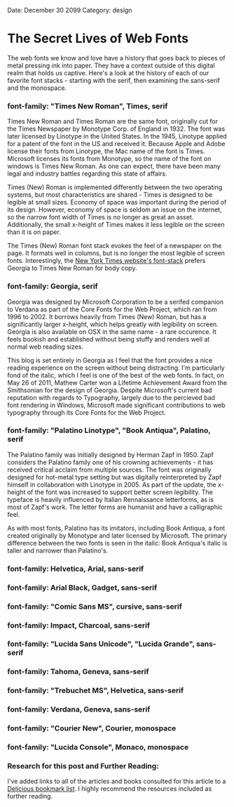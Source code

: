 Date: December 30 2099
Category: design

# The Secret Lives of Web Fonts

The web fonts we know and love have a history that goes back to pieces
of metal pressing ink into paper. They have a context outside of this
digital realm that holds us captive. Here's a look at the history of
each of our favorite font stacks - starting with the serif, then
examining the sans-serif and the monospace.

### font-family: "Times New Roman", Times, serif

Times New Roman and Times Roman are the same font, originally cut for
the Times Newspaper by Monotype Corp. of England in 1932. The font was later
licensed by Linotype in the United States. In the 1945, Linotype
applied for a patent of the font in the US and received it. Because
Apple and Adobe license their fonts from Linotype, the Mac name of the
font is Times. Microsoft licenses its fonts from Monotype, so the name
of the font on windows is Times New Roman. As one can expect, there have
been many legal and industry battles regarding this state of affairs.

Times (New) Roman is implemented differently between the two operating
systems, but most characteristics are shared - Times is designed to be
legible at small sizes. Economy of space was important during the period
of its design. However, economy of space is seldom an issue on the
internet, so the narrow font width of Times is no longer as great an asset.
Additionally, the small x-height of Times makes it less legible on the
screen than it is on paper.

The Times (New) Roman font stack evokes the feel of a newspaper on the
page. It formats well in columns, but is no longer the most legible of
screen fonts. Interestingly, the [New York Times website's font-stack](http://css.nyt.com/css/0.1/screen/build/homepage/styles.css)
prefers Georgia to Times New Roman for body copy.

### font-family: Georgia, serif

Georgia was designed by Microsoft Corporation to be a serifed companion to
Verdana as part of the Core Fonts for the Web Project, which ran from
1996 to 2002. It borrows
heavily from Times (New) Roman, but has a significantly larger x-height,
which helps greatly with legibility on screen. Georgia is also available
on OSX in the same name - a rare occurence. It feels bookish and
established without being stuffy and
renders well at normal web reading sizes.

This blog is set entirely in Georgia as I feel that the font provides a nice 
reading experience on the screen without being distracting. I'm 
particularly fond of the italic, which I feel is one of the best of the web fonts.
In fact, on May 26 of 2011, Mathew Carter won a Lifetime Achievement
Award from the Smithsonian for the design of Georgia. Despite
Microsoft's current bad reputation with regards to Typography, 
largely due to the percieved bad font rendering
in Windows, Microsoft made significant contributions to web
typography through its Core Fonts for the Web Project.

### font-family: "Palatino Linotype", "Book Antiqua", Palatino, serif

The Palatino family was initially designed by Herman Zapf in 1950. Zapf
considers the Palatino family one of his crowning achievements - it has
received critical acclaim from multiple sources. The font
was originally designed for hot-metal type setting but was digitally reinterpreted
by Zapf himself in collaboration with Linotype in 2005. As part of the
update, the x-height of the font was increased to support better screen
legibility. The typeface is heavily influenced by Italian Rennaissance
letterforms, as is most of Zapf's work. The letter forms are humanist
and have a calligraphic feel.

As with most fonts, Palatino has its imitators, including Book Antiqua,
a font created originally by Monotype and later licensed by Microsoft.
The primary difference between the two fonts is seen in the italic: Book
Antiqua's italic is taller and narrower than Palatino's.

### font-family: Helvetica, Arial, sans-serif



### font-family: Arial Black, Gadget, sans-serif

### font-family: "Comic Sans MS", cursive, sans-serif

### font-family: Impact, Charcoal, sans-serif

### font-family: "Lucida Sans Unicode", "Lucida Grande", sans-serif

### font-family: Tahoma, Geneva, sans-serif

### font-family: "Trebuchet MS", Helvetica, sans-serif

### font-family: Verdana, Geneva, sans-serif

### font-family: "Courier New", Courier, monospace

### font-family: "Lucida Console", Monaco, monospace


### Research for this post and Further Reading:

I've added links to all of the articles and books consulted for this
article to a [Delicious bookmark list](http://www.delicious.com/stacks/view/Rn4uaf). I highly recommend the resources
included as further reading.
